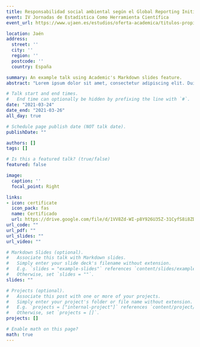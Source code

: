 ```yaml
---
title: Responsabilidad social ambiental según el Global Reporting Initiative (GRI): un análisis multivariante de las empresas más grandes a nivel mundial
event: IV Jornadas de Estadística Como Herramienta Científica
event_url: https://www.ujaen.es/estudios/oferta-academica/titulos-propios/actividades-formativas-especificas/foco-iv-jornadas-de-estadistica-como-herramienta

location: Jaén
address:
  street: ''
  city: ''
  region: ''
  postcode: ''
  country: España

summary: An example talk using Academic's Markdown slides feature.
abstract: "Lorem ipsum dolor sit amet, consectetur adipiscing elit. Duis posuere tellusac convallis placerat. Proin tincidunt magna sed ex sollicitudin condimentum. Sed ac faucibus dolor, scelerisque sollicitudin nisi. Cras purus urna, suscipit quis sapien eu, pulvinar tempor diam."

# Talk start and end times.
#   End time can optionally be hidden by prefixing the line with `#`.
date: "2021-03-24"
date_end: "2021-03-26"
all_day: true

# Schedule page publish date (NOT talk date).
publishDate: ""

authors: []
tags: []

# Is this a featured talk? (true/false)
featured: false

image:
  caption: ''
  focal_point: Right

links:
- icon: certificate
  icon_pack: fas
  name: Certificado
  url: https://drive.google.com/file/d/1VV8Zd-WI-p8Y926U35Z-31CyfS8i8ZDD/view?usp=sharing
url_code: ""
url_pdf: ""
url_slides: ""
url_video: ""

# Markdown Slides (optional).
#   Associate this talk with Markdown slides.
#   Simply enter your slide deck's filename without extension.
#   E.g. `slides = "example-slides"` references `content/slides/example-slides.md`.
#   Otherwise, set `slides = ""`.
slides: ""

# Projects (optional).
#   Associate this post with one or more of your projects.
#   Simply enter your project's folder or file name without extension.
#   E.g. `projects = ["internal-project"]` references `content/project/deep-learning/index.md`.
#   Otherwise, set `projects = []`.
projects: []

# Enable math on this page?
math: true
---
```

